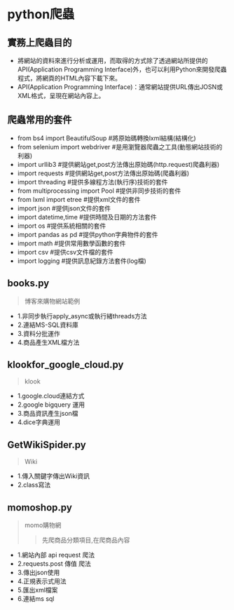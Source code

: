 # python爬蟲
## 實務上爬蟲目的
- 將網站的資料來進行分析或運用，而取得的方式除了透過網站所提供的API(Application Programming Interface)外，也可以利用Python來開發爬蟲程式，將網頁的HTML內容下載下來。
- API(Application Programming Interface)：通常網站提供URL傳出JOSN或XML格式，呈現在網站內容上。
## 爬蟲常用的套件
- from bs4 import BeautifulSoup  #將原始碼轉換lxml結構(結構化)
- from selenium import webdriver #是用瀏覽器爬蟲之工具(動態網站技術的利器)
- import urllib3 #提供網站get,post方法傳出原始碼(http.request)爬蟲利器)
- import requests #提供網站get,post方法傳出原始碼(爬蟲利器)
- import threading #提供多線程方法(執行序)技術的套件
- from multiprocessing import Pool #提供非同步技術的套件
- from lxml import etree  #提供xml文件的套件
- import json #提供json文件的套件
- import datetime,time #提供時間及日期的方法套件
- import os #提供系統相關的套件
- import pandas as pd #提供python字典物件的套件
- import math #提供常用數學函數的套件
- import csv #提供csv文件檔的套件
- import logging #提供訊息紀錄方法套件(log檔)

## books.py
> 博客來購物網站範例
- 1.非同步執行apply_async或執行緒threads方法
- 2.連結MS-SQL資料庫
- 3.資料分批運作
- 4.商品產生XML檔方法
## klookfor_google_cloud.py
> klook
- 1.google.cloud連結方式
- 2.google bigquery 運用
- 3.商品資訊產生json檔
- 4.dice字典運用
## GetWikiSpider.py
> Wiki
- 1.傳入關鍵字傳出Wiki資訊
- 2.class寫法

## momoshop.py
> momo購物網
>> 先爬商品分類項目,在爬商品內容
- 1.網站內部 api request 爬法
- 2.requests.post 傳值 爬法
- 3.傳出json使用
- 4.正規表示式用法
- 5.匯出xml檔案
- 6.連結ms sql